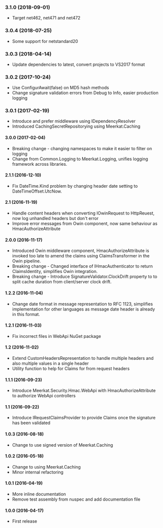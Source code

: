 ### 3.1.0 (2018-09-01)
* Target net462, net471 and net472

### 3.0.4 (2018-07-25)
* Some support for netstandard20

### 3.0.3 (2018-04-14)
* Update dependencies to latest, convert projects to VS2017 format

### 3.0.2 (2017-10-24)
* Use ConfigurAwait(false) on MD5 hash methods
* Change signature validation errors from Debug to Info, easier production logging

### 3.0.1 (2017-02-19)
* Introduce and prefer middleware using IDependencyResolver
* Introduced CachingSecretRepositorying using Meerkat.Caching

#### 3.0.0 (2017-02-04)
* Breaking change - changing namespaces to make it easier to filter on logging
* Change from Common.Logging to Meerkat.Logging, unifies logging framework across libraries.
 
#### 2.1.1 (2016-12-10)
* Fix DateTime.Kind problem by changing header date setting to DateTimeOffset.UtcNow.

#### 2.1 (2016-11-19)
* Handle content headers when converting IOwinRequest to HttpReuest, now log unhandled headers but don't error
* Improve error messages from Owin component, now same behaviour as HmacAuthorizeAttribute

#### 2.0.0 (2016-11-17)
* Introduced Owin middleware component, HmacAuthorizeAttribute is invoked too late to amend the claims using ClaimsTransformer in the Owin pipeline.
* Breaking change - Changed interface of IHmacAuthenticator to return ClaimsIdentity, simplifies Owin integration.
* Breaking change - Introduce SignatureValidator.ClockDrift property to  to split cache duration from client/server clock drift.

#### 1.2.2 (2016-11-04)
* Change date format in message representation to RFC 1123, simplifies implementation for other languages as message date header is already in this format.

#### 1.2.1 (2016-11-03)
* Fix incorrect files in WebApi NuGet package

#### 1.2 (2016-11-02)
* Extend CustomHeadersRepresentation to handle multiple headers and also multiple values in a single header
* Utility function to help for Claims for from request headers
 
#### 1.1.1 (2016-09-23)
* Introduce Meerkat.Security.Hmac.WebApi with HmacAuthorizeAttribute to authorize WebApi controllers

#### 1.1 (2016-09-22)
* Introduce IRequestClaimsProvider to provide Claims once the signature has been validated

#### 1.0.3 (2016-08-18)
* Change to use signed version of Meerkat.Caching

#### 1.0.2 (2016-05-18)
* Change to using Meerkat.Caching
* Minor internal refactoring

#### 1.0.1 (2016-04-19)
* More inline documentation
* Remove test assembly from nuspec and add documentation file

#### 1.0.0 (2016-04-17)
* First release